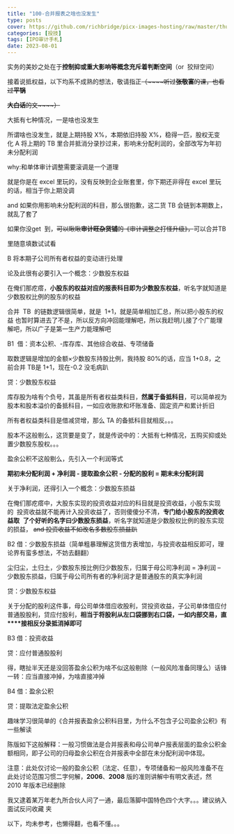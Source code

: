 ```yaml
---
title: "100-合并报表之啥也没发生"
type: posts
cover: https://github.com/richbridge/picx-images-hosting/raw/master/thumbnail/投技.jpg
categories: [投技]
tags: [IPO审计手札]
date: 2023-08-01
---
```

实务的美妙之处在于**控制抑或重大影响等概念充斥着判断空间**（or  狡辩空间）

接着说抵权益，以下均系不成熟的想法，敬请指正~~（~~~~听过~~**~~张敬富~~**~~的课，也看过~~**~~平锅~~**

**~~大白话~~**~~的文~~~~）~~

大抵有七种情况，一是啥也没发生

所谓啥也没发生，就是上期持股 X%，本期依旧持股 X%，稳得一匹，股权无变化 A 将上期的 TB 里合并抵消分录抄过来，影响未分配利润的，全部改写为年初未分配利润

why:和单体审计调整需要滚调是一个道理

就是你是在 excel 里玩的，没有反映到企业账套里，你下期还非得在 excel 里玩的话，相当于你上期没调

and 如果你用影响未分配利润的科目，那么很抱歉，这二货 TB 会链到本期数上，就乱了套了

如果你没get  到，~~可以瞅瞅~~**~~审计旺杂货铺~~**~~的~~~~《审计调整之打怪升级》~~~~，~~可以合并TB

里随意填数试试看

  

B 将本期子公司所有者权益的变动进行处理

论及此很有必要引入一个概念：少数股东权益

在俺们那疙瘩，**小股东的权益对应的报表科目即为少数股东权益**，听名字就知道是少数股权比例的股东的权益

合并  TB  的链数逻辑很简单，就是  1+1，就是简单相加汇总，所以把小股东的权益 也暂时算进去了不是，所以反方向冲回能理解吧，所以我赶明儿接了个广能理解吧，所以广子是第一生产力能理解吧

B1  借：资本公积、-库存库、其他综合收益、专项储备

取数逻辑是增加的金额×少数股东持股比例，我持股 80%的话，应当 1+0.8，之前合并 TB是 1+1，现在-0.2 没毛病趴

贷：少数股东权益

库存股为啥有个负号，其虽是所有者权益类科目，**然属于备抵科目**，可以简单视为股本和股本溢价的备抵科目，一如应收账款和坏账准备、固定资产和累计折旧

所有者权益类科目是借减贷增，那么 TA 的备抵科目就相反。。。

  

股本不这般剔么，这货要是变了，就是传说中的：大抵有七种情况，五购买抑或处置少数股东股权。。。

盈余公积不这般剔么，先引入一个利润等式

**期初未分配利润 + 净利润 - 提取盈余公积 - 分配的股利 = 期末未分配利润**

关于净利润，还得引入一个概念：少数股东损益

在俺们那疙瘩中，大股东实现的投资收益对应的科目就是投资收益，小股东实现的  投资收益就不能再计入投资收益了，否则傻傻分不清，**专门给小股东的投资收益取**  **了个好听的名字曰少数股东损益**，听名字就知道是少数股权比例的股东实现的损益， ~~and 投资收益不如改名多数股东损益趴~~

B2 借：少数股东损益（简单粗暴理解这货借方表增加，与投资收益相反即可，理论界有蛮多想法，不妨去翻翻）

尘归尘，土归土，少数股东按比例归少数股东，归属于母公司净利润 = 净利润 – 少数股东损益，归属于母公司所有者的净利润才是普通股东的真实净利润

贷：少数股东权益

  

关于分配的股利这件事，母公司单体借应收股利，贷投资收益，子公司单体借应付普通股股利，贷应付股利，**相当于将股利从左口袋挪到右口袋，一如内部交易，直****接相反分录抵消掉即可**

B3 借：投资收益

贷：应付普通股股利

得，瞎扯半天还是没回答盈余公积为啥不似这般剔除（一般风险准备同理么）话锋一转：应当直接冲掉，为啥直接冲掉

B4 借：盈余公积

贷：提取法定盈余公积

趣味学习很简单的《合并报表盈余公积科目里，为什么不包含子公司盈余公积》有一些解读

陈版如下这般解释：一般习惯做法是合并报表和母公司单户报表层面的盈余公积金额相同，即子公司的归母盈余公积在合并报表中全部在未分配利润中体现。

注意：此处仅讨论一般的盈余公积（法定、任意），专项储备和一般风险准备不在此处讨论范围习惯二字何解，**2006**、**2008** 版的准则讲解中有明文表述，然 2010 年版本已经删除

我又逮着某万年老九所合伙人问了一通，最后落脚中国特色四个大字。。。建议纳入面试反问收藏 夹

以下，均未参考，也懒得翻，也看不懂。。。